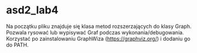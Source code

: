 # asd2_lab4
Na początku pliku znajduje się klasa metod rozszerzających do klasy Graph. Pozwala rysować lub wypisywać Graf podczas wykonania/debugowania. Korzystać po zainstalowaniu GraphWiza (https://graphviz.org/) i dodaniu go do PATH.
